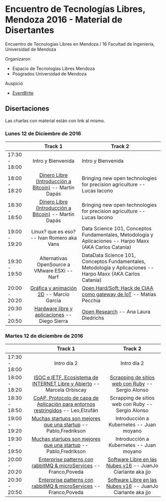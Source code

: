 # Encuentro de Tecnologías Libres, Mendoza 2016 - Material de Disertantes

Encuentro de Tecnologías Libres en Mendoza / 16	
Facultad de Ingeniería, Universidad de Mendoza

Organizaron

* Espacio de Tecnologías Libres Mendoza
* Posgrados Universidad de Mendoza

Auspició

* [EventBrite](http://www.eventbrite.com.ar)

## Disertaciones

Las charlas con material están con link al mismo.

### Lunes 12 de Diciembre de 2016


|               	|                       Track 1                       	| Track 2                                                                                                    	|
|---------------	|:---------------------------------------------------:	|------------------------------------------------------------------------------------------------------------	|
| 17:30 - 18:00 	| Intro y Bienvenida                                  	| Intro y Bienvenida                                                                                         	|
| 18:00 - 18:20 	| [Dinero Libre (Introducción a Bitcoin)](12/MartinDapas) -- Martín Dapás 	| Bringing new open technologies for precision agriculture -- Lucas Iacono                                     	|
| 18:30 - 18:50 	| [Dinero Libre (Introducción a Bitcoin)](12/MartinDapas) -- Martín Dapás 	| Bringing new open technologies for precision agriculture -- Lucas Iacono                                     	|
| 19:00 - 19:20 	| Linux? que es eso? -- Ivan Romero aka Vans            	| Data Science 101, Conceptos Fundamentales, Metodología y Aplicaciones -- Harpo Maxx (AKA Carlos Catania)     	|
| 19:30 - 19:50 	| Alternativas OpenSource a VMware ESXi -- Narf         	| DataData Science 101, Conceptos Fundamentales, Metodología y Aplicaciones -- Harpo Maxx (AKA Carlos Catania) 	|
| 20:00 - 20:20 	| [Gráfica y animación 2D](12/MarcioGarcia/Grafica_y_animacion_2D) -- Marcio Garcia               	| [Open Hard/Soft: Hack de CIAA como gateway de IoT](12/MatiasPecchia) -- Matías Pecchia                                           	|
| 20:30 - 20:50 	| [Hardware libre y aplicaciones](12/DiegoSierra) -- Diego Sierra         	| [Open Research](12/AnaDiedrichs/OpenResearch) -- Ana Laura Diedrichs                                                                         	|

### Martes 12 de diciembre de 2016

|               	|                                     Track 1                                     	|                           Track 2                           	|
|---------------	|:-------------------------------------------------------------------------------:	|:-----------------------------------------------------------:	|
| 17:30 - 18:00 	| Intro día 2                                                                     	| Intro día 2                                                 	|
| 18:00 - 18:20 	| [ISOC e IETF. Ecosistema de INTERNET Libre y Abierto](12/MarcelaOrbiscay) -- Marcela Orbiscay         	| [Scrapping de sitios web con Ruby](12/SergioAlonso/ScrappingConRuby) -- Sergio Alonso           	|
| 18:30 - 18:50 	| [CoAP, Protocolo de capa de Aplicación para entornos restringidos](12/LeoElzufrán) -- Leo,Elzufán 	| Scrapping de sitios web con Ruby -- Sergio Alonso           	|
| 19:00 - 19:20 	| [Muchas startups son mejores que una startup](12/PabloFrediskson/MuchasStartupsSonMejoresQueUnaStartup) -- Pablo,Fredrikson                 	| Introducción a Kubernetes -- Juan moyano                    	|
| 19:30 - 19:50 	| [Muchas startups son mejores que una startup](12/PabloFrediskson/MuchasStartupsSonMejoresQueUnaStartup) -- Pablo,Fredrikson                 	| Introducción a Kubernetes -- Juan moyano                    	|
| 20:00 - 20:20 	| [Enterprise patterns con rabbitMQ & microServices](12/FrancoPoveda) -- Franco,Poveda               	| [Software Libre en las Nubes v16](12/JuanJoCiarlante/SLN16) -- JuanJo Ciarlante aka jjo 	|
| 20:30 - 20:50 	| [Enterprise patterns con rabbitMQ & microServices](12/FrancoPoveda) -- Franco,Poveda               	| [Software Libre en las Nubes v16](12/JuanJoCiarlante/SLN16) -- JuanJo Ciarlante aka jjo 	|
